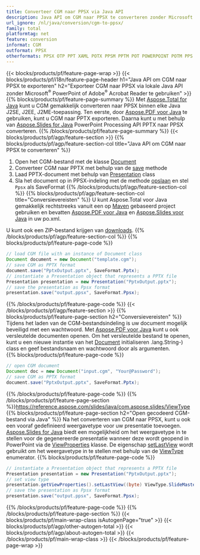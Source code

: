 ```yaml
---
title: Converteer CGM naar PPSX via Java API
description: Java API om CGM naar PPSX te converteren zonder Microsoft Word te gebruiken
url_ignore: /nl/java/conversion/cgm-to-ppsx/
family: total
platformtag: net
feature: conversion
informat: CGM
outformat: PPSX
otherformats: PPSX OTP PPT XAML POTX PPSM PPTM POT POWERPOINT POTM PPS SWF
---
```

{{< blocks/products/pf/feature-page-wrap >}}
{{< blocks/products/pf/i18n/feature-page-header h1="Java API om CGM naar PPSX te exporteren" h2="Exporteer CGM naar PPSX via lokale Java API zonder Microsoft<sup>&reg;</sup> PowerPoint of Adobe<sup>&reg;</sup> Acrobat Reader te gebruiken" >}}
{{% blocks/products/pf/feature-page-summary %}}
Met [Aspose.Total for Java](https://products.aspose.com/total/java/) kunt u CGM gemakkelijk converteren naar PPSX binnen elke Java J2SE, J2EE, J2ME-toepassing. Ten eerste, door [Aspose.PDF voor Java](https://products.aspose.com/pdf/java/) te gebruiken, kunt u CGM naar PPTX exporteren. Daarna kunt u met behulp van [Aspose.Slides for Java](https://products.aspose.com/slides/java/) PowerPoint Processing API PPTX naar PPSX converteren.
{{% /blocks/products/pf/feature-page-summary  %}}
{{< blocks/products/pf/agp/feature-section >}}
{{% blocks/products/pf/agp/feature-section-col title="Java API om CGM naar PPSX te converteren" %}}
1. Open het CGM-bestand met de klasse [Document](https://reference.aspose.com/pdf/java/com.aspose.pdf/Document)
2. Converteer CGM naar PPTX met behulp van de [save](https://reference.aspose.com/pdf/java/com.aspose.pdf/Document#save-java.lang.String-int-) methode
3. Laad PPTX-document met behulp van [Presentation](https://reference.aspose.com/slides/java/com.aspose.slides/Presentation) class
4. Sla het document op in PPSX-indeling met de methode [opslaan](https://reference.aspose.com/slides/java/com.aspose.slides/Presentation#save-java.lang.String-int-) en stel ` Ppsx` als SaveFormat
{{% /blocks/products/pf/agp/feature-section-col %}}
{{% blocks/products/pf/agp/feature-section-col title="Conversievereisten" %}}
U kunt Aspose.Total voor Java gemakkelijk rechtstreeks vanuit een op [Maven](https://releases.aspose.com/total/java/) gebaseerd project gebruiken en bevatten [Aspose.PDF voor Java](https://docs.aspose.com/pdf/java/installation/) en [Aspose.Slides voor Java](https://docs.aspose.com/slides/java/installation/) in uw po.xml.

U kunt ook een ZIP-bestand krijgen van [downloads](https://releases.aspose.com/total/java).
{{% /blocks/products/pf/agp/feature-section-col %}}
{{% blocks/products/pf/feature-page-code %}}

```java
// load CGM file with an instance of Document class
Document document = new Document("template.cgm");
// save CGM as PPTX format 
document.save("PptxOutput.pptx", SaveFormat.Pptx); 
// instantiate a Presentation object that represents a PPTX file
Presentation presentation = new Presentation("PptxOutput.pptx");
// save the presentation as Ppsx format
presentation.save("output.ppsx", SaveFormat.Ppsx);   
```

{{% /blocks/products/pf/feature-page-code %}}
{{< /blocks/products/pf/agp/feature-section >}}
{{% blocks/products/pf/feature-page-section  h2="Conversievereisten" %}}
Tijdens het laden van de CGM-bestandsindeling is uw document mogelijk beveiligd met een wachtwoord. Met [Aspose.PDF voor Java](https://products.aspose.com/pdf/java/) kunt u ook versleutelde documenten openen. Om het versleutelde bestand te openen, kunt u een nieuwe instantie van het [Document](https://reference.aspose.com/pdf/java/com.aspose.pdf/Document#Document-java.lang.String-java) initialiseren .lang.String-) class en geef bestandsnaam en wachtwoord door als argumenten.  
{{% blocks/products/pf/feature-page-code %}}

```java
// open CGM document
Document doc = new Document("input.cgm", "Your@Password");
// save CGM as PPTX format 
document.save("PptxOutput.pptx", SaveFormat.Pptx); 

```

{{% /blocks/products/pf/feature-page-code  %}}
{{% /blocks/products/pf/feature-page-section %}}https://reference.aspose.com/slides/java/com.aspose.slides/ViewType
{{% blocks/products/pf/feature-page-section  h2="Open gecodeerd CGM-bestand via Java" %}}
Na het converteren van CGM naar PPSX, kunt u ook een vooraf gedefinieerd weergavetype voor uw presentatie toevoegen. [Aspose.Slides for Java](https://products.aspose.com/slides/java/) biedt een mogelijkheid om het weergavetype in te stellen voor de gegenereerde presentatie wanneer deze wordt geopend in PowerPoint via de [ViewProperties](https://reference.aspose.com/slides/java/com.aspose.slides/ViewProperties) klasse. De eigenschap [setLastView](https://reference.aspose.com/slides/java/com.aspose.slides/ViewProperties#setLastView-int-) wordt gebruikt om het weergavetype in te stellen met behulp van de [ViewType](https://reference.aspose.com/slides/java/com.aspose.slides/ViewType) enumerator. 
{{% blocks/products/pf/feature-page-code %}}

```java
// instantiate a Presentation object that represents a PPTX file
Presentation presentation = new Presentation("PptxOutput.pptx");
// set view type
presentation.getViewProperties().setLastView((byte) ViewType.SlideMasterView);
// save the presentation as Ppsx format
presentation.save("output.ppsx", SaveFormat.Ppsx);    
```

{{% /blocks/products/pf/feature-page-code  %}}
{{% /blocks/products/pf/feature-page-section %}}
{{< blocks/products/pf/main-wrap-class isAutogenPage="true" >}}
{{< blocks/products/pf/agp/other-autogen-total >}}
{{< blocks/products/pf/agp/about-autogen-total >}}
{{< /blocks/products/pf/main-wrap-class >}}
{{< /blocks/products/pf/feature-page-wrap >}}